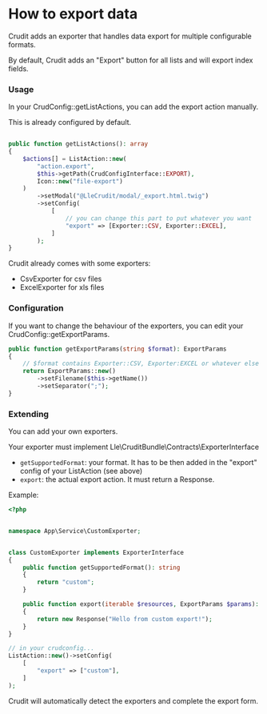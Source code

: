 # How to export data

Crudit adds an exporter that handles data export for multiple configurable formats.

By default, Crudit adds an "Export" button for all lists and will export index fields.

### Usage

In your CrudConfig::getListActions, you can add the export action manually.

This is already configured by default.

```php

public function getListActions(): array
{
    $actions[] = ListAction::new(
        "action.export",
        $this->getPath(CrudConfigInterface::EXPORT),
        Icon::new("file-export")
    )
        ->setModal("@LleCrudit/modal/_export.html.twig")
        ->setConfig(
            [
                // you can change this part to put whatever you want
                "export" => [Exporter::CSV, Exporter::EXCEL],
            ]
        );
}
```

Crudit already comes with some exporters:
- CsvExporter for csv files
- ExcelExporter for xls files

### Configuration
If you want to change the behaviour of the exporters, you can edit your CrudConfig::getExportParams.

```php
public function getExportParams(string $format): ExportParams
{
    // $format contains Exporter::CSV, Exporter:EXCEL or whatever else you added
    return ExportParams::new()
        ->setFilename($this->getName())
        ->setSeparator(";");
}
```

### Extending
You can add your own exporters.

Your exporter must implement Lle\CruditBundle\Contracts\ExporterInterface

* `getSupportedFormat`: your format. It has to be then added in the "export" config of your ListAction (see above)
* `export`: the actual export action. It must return a Response.

Example:
```php
<?php


namespace App\Service\CustomExporter;


class CustomExporter implements ExporterInterface
{
    public function getSupportedFormat(): string
    {
        return "custom";
    }

    public function export(iterable $resources, ExportParams $params): Response
    {
        return new Response("Hello from custom export!");
    }
}

// in your crudconfig...
ListAction::new()->setConfig(
    [
        "export" => ["custom"],
    ]
);
```

Crudit will automatically detect the exporters and complete the export form.
